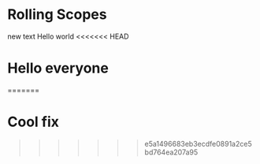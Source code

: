 # Rolling Scopes
new text
Hello world
<<<<<<< HEAD
# Hello everyone
=======
# Cool fix
>>>>>>> e5a1496683eb3ecdfe0891a2ce5bd764ea207a95
